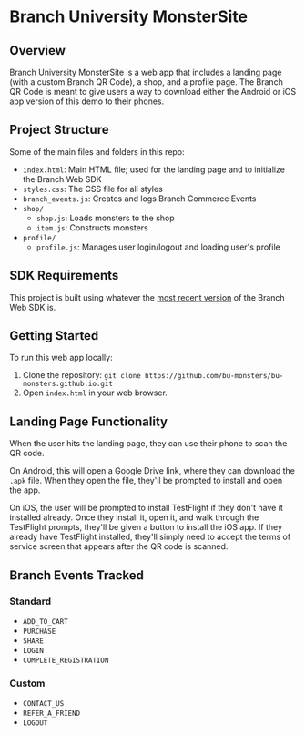 # Branch University MonsterSite

## Overview
Branch University MonsterSite is a web app that includes a landing page (with a custom Branch QR Code), a shop, and a profile page. The Branch QR Code is meant to give users a way to download either the Android or iOS app version of this demo to their phones.

## Project Structure
Some of the main files and folders in this repo:
- `index.html`: Main HTML file; used for the landing page and to initialize the Branch Web SDK
- `styles.css`: The CSS file for all styles
- `branch_events.js`: Creates and logs Branch Commerce Events
- `shop/`
  - `shop.js`: Loads monsters to the shop
  - `item.js`: Constructs monsters
- `profile/`
  - `profile.js`: Manages user login/logout and loading user's profile
 
## SDK Requirements
This project is built using whatever the [most recent version](https://help.branch.io/developers-hub/docs/web-version-history) of the Branch Web SDK is.
 
## Getting Started
To run this web app locally:

1. Clone the repository: `git clone https://github.com/bu-monsters/bu-monsters.github.io.git`
2. Open `index.html` in your web browser.

## Landing Page Functionality
When the user hits the landing page, they can use their phone to scan the QR code.

On Android, this will open a Google Drive link, where they can download the `.apk` file. When they open the file, they'll be prompted to install and open the app.

On iOS, the user will be prompted to install TestFlight if they don't have it installed already. Once they install it, open it, and walk through the TestFlight prompts, they'll be given a button to install the iOS app. If they already have TestFlight installed, they'll simply need to accept the terms of service screen that appears after the QR code is scanned.

## Branch Events Tracked

### Standard
- `ADD_TO_CART`
- `PURCHASE`
- `SHARE`
- `LOGIN`
- `COMPLETE_REGISTRATION`

### Custom
- `CONTACT_US`
- `REFER_A_FRIEND`
- `LOGOUT`
